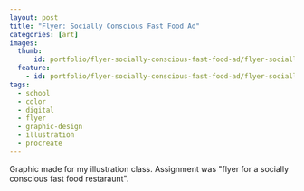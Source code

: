 ```yaml
---
layout: post
title: "Flyer: Socially Conscious Fast Food Ad"
categories: [art]
images:
  thumb:
      id: portfolio/flyer-socially-conscious-fast-food-ad/flyer-socially-conscious-fast-food-ad-thumbnail
  feature:
    - id: portfolio/flyer-socially-conscious-fast-food-ad/flyer-socially-conscious-fast-food-ad
tags:
  - school
  - color
  - digital
  - flyer
  - graphic-design
  - illustration
  - procreate
---
```

Graphic made for my illustration class. Assignment was "flyer for a socially conscious fast food restaraunt".
